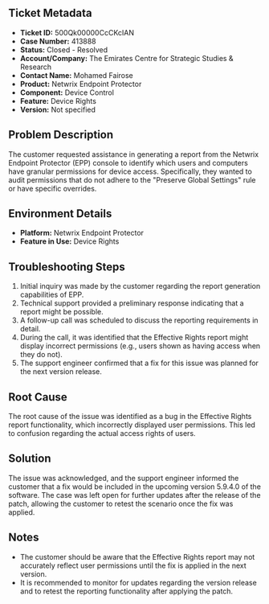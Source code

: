 ## Ticket Metadata
- **Ticket ID:** 500Qk00000CcCKcIAN
- **Case Number:** 413888
- **Status:** Closed - Resolved
- **Account/Company:** The Emirates Centre for Strategic Studies & Research
- **Contact Name:** Mohamed Fairose
- **Product:** Netwrix Endpoint Protector
- **Component:** Device Control
- **Feature:** Device Rights
- **Version:** Not specified

## Problem Description
The customer requested assistance in generating a report from the Netwrix Endpoint Protector (EPP) console to identify which users and computers have granular permissions for device access. Specifically, they wanted to audit permissions that do not adhere to the "Preserve Global Settings" rule or have specific overrides.

## Environment Details
- **Platform:** Netwrix Endpoint Protector
- **Feature in Use:** Device Rights

## Troubleshooting Steps
1. Initial inquiry was made by the customer regarding the report generation capabilities of EPP.
2. Technical support provided a preliminary response indicating that a report might be possible.
3. A follow-up call was scheduled to discuss the reporting requirements in detail.
4. During the call, it was identified that the Effective Rights report might display incorrect permissions (e.g., users shown as having access when they do not).
5. The support engineer confirmed that a fix for this issue was planned for the next version release.

## Root Cause
The root cause of the issue was identified as a bug in the Effective Rights report functionality, which incorrectly displayed user permissions. This led to confusion regarding the actual access rights of users.

## Solution
The issue was acknowledged, and the support engineer informed the customer that a fix would be included in the upcoming version 5.9.4.0 of the software. The case was left open for further updates after the release of the patch, allowing the customer to retest the scenario once the fix was applied.

## Notes
- The customer should be aware that the Effective Rights report may not accurately reflect user permissions until the fix is applied in the next version.
- It is recommended to monitor for updates regarding the version release and to retest the reporting functionality after applying the patch.